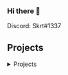 ### Hi there 👋

<!--
**MarcoD1337/MarcoD1337** is a ✨ _special_ ✨ repository because its `README.md` (this file) appears on your GitHub profile.

Here are some ideas to get you started:

- 🔭 I’m currently working on ...
- 🌱 I’m currently learning ...
- 👯 I’m looking to collaborate on ...
- 🤔 I’m looking for help with ...
- 💬 Ask me about ...
- 📫 How to reach me: ...
- 😄 Pronouns: ...
- ⚡ Fun fact: ...
-->

Discord: Skrt#1337 

## Projects

<details>
<summary>Projects</summary>
vLand ~ Custom FiveM Server (Whitelisted)
</details>
